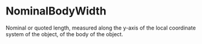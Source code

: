 NominalBodyWidth
================

Nominal or quoted length, measured along the y-axis of the local coordinate system of the object, of the body of the object.
